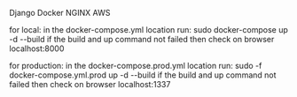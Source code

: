 Django Docker NGINX AWS

for local:
 in the docker-compose.yml location run: sudo docker-compose up -d --build
  if the build and up command not failed then
  check on browser localhost:8000

for production:
  in the docker-compose.prod.yml location run: sudo -f docker-compose.yml.prod up -d --build
  if the build and up command not failed then
  check on browser localhost:1337

